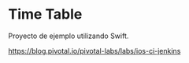 # Time Table

Proyecto de ejemplo utilizando Swift.


https://blog.pivotal.io/pivotal-labs/labs/ios-ci-jenkins
